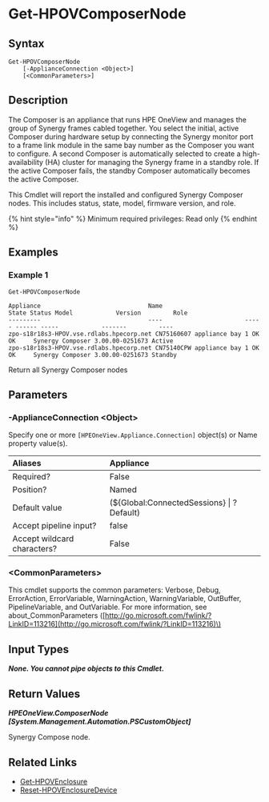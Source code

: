 ﻿---
description: Retrieve Synergy Composer node information.
---

# Get-HPOVComposerNode

## Syntax

```text
Get-HPOVComposerNode
    [-ApplianceConnection <Object>]
    [<CommonParameters>]
```

## Description

The Composer is an appliance that runs HPE OneView and manages the group of Synergy frames cabled together. You select the initial, active Composer during hardware setup by connecting the Synergy monitor port to a frame link module in the same bay number as the Composer you want to configure. A second Composer is automatically selected to create a high-availability (HA) cluster for managing the Synergy frame in a standby role. If the active Composer fails, the standby Composer automatically becomes the active Composer.

This Cmdlet will report the installed and configured Synergy Composer nodes. This includes status, state, model, firmware version, and role.

{% hint style="info" %}
Minimum required privileges: Read only
{% endhint %}

## Examples

###  Example 1 

```text
Get-HPOVComposerNode

Appliance                              Name                       State Status Model            Version         Role
---------                              ----                       ----- ------ -----            -------         ----
zpo-s18r18s3-HPOV.vse.rdlabs.hpecorp.net CN75160607 appliance bay 1 OK    OK     Synergy Composer 3.00.00-0251673 Active
zpo-s18r18s3-HPOV.vse.rdlabs.hpecorp.net CN75140CPW appliance bay 1 OK    OK     Synergy Composer 3.00.00-0251673 Standby
```

Return all Synergy Composer nodes

## Parameters

### -ApplianceConnection &lt;Object&gt;

Specify one or more `[HPEOneView.Appliance.Connection]` object(s) or Name property value(s).

| Aliases | Appliance |
| :--- | :--- |
| Required? | False |
| Position? | Named |
| Default value | (${Global:ConnectedSessions} &vert; ? Default) |
| Accept pipeline input? | false |
| Accept wildcard characters? | False |

### &lt;CommonParameters&gt;

This cmdlet supports the common parameters: Verbose, Debug, ErrorAction, ErrorVariable, WarningAction, WarningVariable, OutBuffer, PipelineVariable, and OutVariable. For more information, see about\_CommonParameters \([http://go.microsoft.com/fwlink/?LinkID=113216](http://go.microsoft.com/fwlink/?LinkID=113216)\)

## Input Types

_**None.  You cannot pipe objects to this Cmdlet.**_

## Return Values

_**HPEOneView.ComposerNode [System.Management.Automation.PSCustomObject]**_

Synergy Compose node.

## Related Links

* [Get-HPOVEnclosure](get-hpovenclosure.md)
* [Reset-HPOVEnclosureDevice](reset-hpovenclosuredevice.md)
